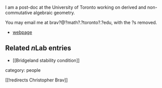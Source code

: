 I am a post-doc at the University of Toronto working on derived and non-commutative algebraic geometry. 

You may email me at brav?@?math?.?toronto?.?edu, with the ?s removed.

* [webpage](http://people.maths.ox.ac.uk/brav/)

## Related $n$Lab entries

* [[Bridgeland stability condition]]

category: people

[[!redirects Christopher Brav]]
